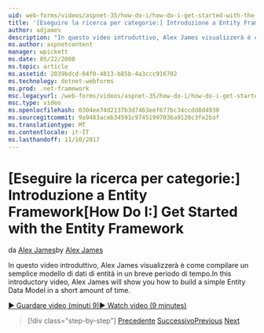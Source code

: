 ```yaml
---
uid: web-forms/videos/aspnet-35/how-do-i/how-do-i-get-started-with-the-entity-framework
title: '[Eseguire la ricerca per categorie:] Introduzione a Entity Framework | Documenti Microsoft'
author: adjames
description: "In questo video introduttivo, Alex James visualizzerà è come compilare un semplice modello di dati di entità in un breve periodo di tempo."
ms.author: aspnetcontent
manager: wpickett
ms.date: 05/22/2008
ms.topic: article
ms.assetid: 2039bdcd-04f0-4813-b85b-4a3ccc916702
ms.technology: dotnet-webforms
ms.prod: .net-framework
msc.legacyurl: /web-forms/videos/aspnet-35/how-do-i/how-do-i-get-started-with-the-entity-framework
msc.type: video
ms.openlocfilehash: 0304ee74d2137b3d7463eef677bc34ccdd8d4930
ms.sourcegitcommit: 9a9483aceb34591c97451997036a9120c3fe2baf
ms.translationtype: MT
ms.contentlocale: it-IT
ms.lasthandoff: 11/10/2017
---
```

<a name="how-do-i-get-started-with-the-entity-framework"></a><span data-ttu-id="7995c-103">[Eseguire la ricerca per categorie:] Introduzione a Entity Framework</span><span class="sxs-lookup"><span data-stu-id="7995c-103">[How Do I:] Get Started with the Entity Framework</span></span>
====================
<span data-ttu-id="7995c-104">da [Alex James](https://github.com/adjames)</span><span class="sxs-lookup"><span data-stu-id="7995c-104">by [Alex James](https://github.com/adjames)</span></span>

<span data-ttu-id="7995c-105">In questo video introduttivo, Alex James visualizzerà è come compilare un semplice modello di dati di entità in un breve periodo di tempo.</span><span class="sxs-lookup"><span data-stu-id="7995c-105">In this introductory video, Alex James will show you how to build a simple Entity Data Model in a short amount of time.</span></span>

[<span data-ttu-id="7995c-106">&#9654; Guardare video (minuti 9)</span><span class="sxs-lookup"><span data-stu-id="7995c-106">&#9654; Watch video (9 minutes)</span></span>](https://channel9.msdn.com/Blogs/ASP-NET-Site-Videos/how-do-i-get-started-with-the-entity-framework)

>[!div class="step-by-step"]
<span data-ttu-id="7995c-107">[Precedente](how-do-i-converting-a-net-20-windows-forms-application-to-net-35.md)
[Successivo](how-do-i-use-the-new-entity-data-source.md)</span><span class="sxs-lookup"><span data-stu-id="7995c-107">[Previous](how-do-i-converting-a-net-20-windows-forms-application-to-net-35.md)
[Next](how-do-i-use-the-new-entity-data-source.md)</span></span>

